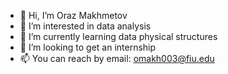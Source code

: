 - 👋 Hi, I’m Oraz Makhmetov
- 👀 I’m interested in data analysis
- 🌱 I’m currently learning data physical structures
- 💞️ I’m looking to get an internship
- 📫 You can reach by email: omakh003@fiu.edu

<!---
MuteAl1Chat/MuteAl1Chat is a ✨ special ✨ repository because its `README.md` (this file) appears on your GitHub profile.
You can click the Preview link to take a look at your changes.
--->
